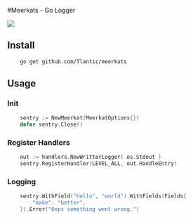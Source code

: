 #Meerkats - Go Logger

<img src="http://icons.iconarchive.com/icons/shwz/disney/256/timon-icon.png" />

## Install
```sh
    go get github.com/Tlantic/meerkats
```

## Usage

### Init
```go
    sentry := NewMeerkat(MeerkatOptions{})
    defer sentry.Close()
```

### Register Handlers
```go
    out := handlers.NewWritterLogger( os.Stdout )
    sentry.RegisterHandler(LEVEL_ALL, out.HandleEntry)
```

### Logging
```go
    sentry.WithField("hello", "world").WithFields(Fields{
    	"make": "better",
    }).Error("Oops something went wrong.")
```
